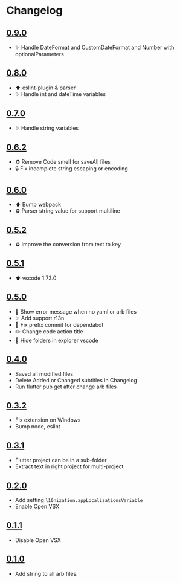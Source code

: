 # Changelog

## [0.9.0](https://github.com/lsaudon/l10nization/releases/tag/release-0.9.0)

- ✨ Handle DateFormat and CustomDateFormat and Number with optionalParameters

## [0.8.0](https://github.com/lsaudon/l10nization/releases/tag/release-0.8.0)

- ⬆️ eslint-plugin & parser
- ✨ Handle int and dateTime variables

## [0.7.0](https://github.com/lsaudon/l10nization/releases/tag/release-0.7.0)

- ✨ Handle string variables

## [0.6.2](https://github.com/lsaudon/l10nization/releases/tag/release-0.6.2)

- ♻️ Remove Code smell for saveAll files
- 🔒️ Fix incomplete string escaping or encoding

## [0.6.0](https://github.com/lsaudon/l10nization/releases/tag/release-0.6.0)

- ⬆️ Bump webpack
- ♻️ Parser string value for support multiline

## [0.5.2](https://github.com/lsaudon/l10nization/releases/tag/release-0.5.2)

- ♻️ Improve the conversion from text to key

## [0.5.1](https://github.com/lsaudon/l10nization/releases/tag/release-0.5.1)

- ⬆️ vscode 1.73.0

## [0.5.0](https://github.com/lsaudon/l10nization/releases/tag/release-0.5.0)

- 🥅 Show error message when no yaml or arb files
- ✨ Add support r13n
- 💚 Fix prefix commit for dependabot
- ✏️ Change code action title
- 🔧 Hide folders in explorer vscode

## [0.4.0](https://github.com/lsaudon/l10nization/releases/tag/release-0.4.0)

- Saved all modified files
- Delete Added or Changed subtitles in Changelog
- Run flutter pub get after change arb files

## [0.3.2](https://github.com/lsaudon/l10nization/releases/tag/release-0.3.2)

- Fix extension on Windows
- Bump node, eslint

## [0.3.1](https://github.com/lsaudon/l10nization/releases/tag/release-0.3.1)

- Flutter project can be in a sub-folder
- Extract text in right project for multi-project

## [0.2.0](https://github.com/lsaudon/l10nization/releases/tag/release-0.2.0)

- Add setting `l10nization.appLocalizationsVariable`
- Enable Open VSX

## [0.1.1](https://github.com/lsaudon/l10nization/releases/tag/release-0.1.1)

- Disable Open VSX

## [0.1.0](https://github.com/lsaudon/l10nization/releases/tag/release-0.1.0)

- Add string to all arb files.
